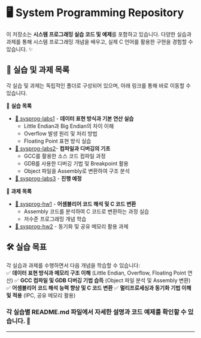 # 🖥️ System Programming Repository

이 저장소는 **시스템 프로그래밍 실습 코드 및 예제**를 포함하고 있습니다. 다양한 실습과 과제를 통해 시스템 프로그래밍 개념을 배우고, 실제 C 언어를 활용한 구현을 경험할 수 있습니다. ✨

## 📂 실습 및 과제 목록
각 실습 및 과제는 독립적인 폴더로 구성되어 있으며, 아래 링크를 통해 바로 이동할 수 있습니다.

🔗 **실습 목록**
- [📝 sysprog-labs1](https://github.com/ansunho123/System-programming/tree/main/sysprog-labs1) - **데이터 표현 방식과 기본 연산 실습**
  - Little Endian과 Big Endian의 차이 이해
  - Overflow 발생 원리 및 처리 방법
  - Floating Point 표현 방식 실습
- [📝 sysprog-labs2](https://github.com/ansunho123/System-programming/tree/main/sysprog-labs2)- **컴파일과 디버깅의 기초**
  - GCC를 활용한 소스 코드 컴파일 과정
  - GDB를 사용한 디버깅 기법 및 Breakpoint 활용
  - Object 파일을 Assembly로 변환하여 구조 분석
- [📝 sysprog-labs3](https://github.com/ansunho123/System-programming/tree/main/sysprog-labs3) - **진행 예정**

🔗 **과제 목록**
- [📌 sysprog-hw1](https://github.com/ansunho123/System-programming/tree/main/sysprog-hw1)  - **어셈블리어 코드 해석 및 C 코드 변환**
  - Assembly 코드를 분석하여 C 코드로 변환하는 과정 실습
  - 저수준 프로그래밍 개념 학습
- [📌 sysprog-hw2](https://github.com/ansunho123/System-programming/tree/main/sysprog-hw2) - 동기화 및 공유 메모리 활용 과제

## 🛠️ 실습 목표
각 실습과 과제를 수행하면서 다음 개념을 학습할 수 있습니다:\
✅ **데이터 표현 방식과 메모리 구조 이해** (Little Endian, Overflow, Floating Point 연산)
✅ **GCC 컴파일 및 GDB 디버깅 기법 습득** (Object 파일 분석 및 Assembly 변환)  
✅ **어셈블리어 코드 해석 능력 향상 및 C 코드 변환**
✅ **멀티프로세싱과 동기화 기법 이해 및 적용** (IPC, 공유 메모리 활용)

### 각 실습별 README.md 파일에서 **자세한 설명과 코드 예제**를 확인할 수 있습니다. 🚀

---
